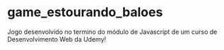 # game_estourando_baloes
Jogo desenvolvido no termino do módulo de Javascript de um curso de Desenvolvimento Web da Udemy!
